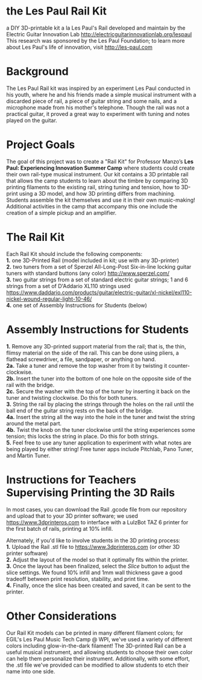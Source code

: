 # the Les Paul Rail Kit
a DIY 3D-printable kit a la Les Paul's Rail developed and maintain by the Electric Guitar Innovation Lab 
http://electricguitarinnovationlab.org/lespaul  <br>
This research was sponsored by the Les Paul Foundation; to learn more about Les Paul's life of innovation, visit http://les-paul.com <br>

# Background
The Les Paul Rail kit was inspired by an experiment Les Paul conducted in his youth, where he and his friends made a simple musical instrument with a discarded piece of rail, a piece of guitar string and some nails, and a microphone made from his mother's telephone. Though the rail was not a practical guitar, it proved a great way to experiment with tuning and notes played on the guitar. 

# Project Goals
The goal of this project was to create a "Rail Kit" for Professor Manzo’s <b>Les Paul: Experiencing Innovation Summer Camp</b> where students could create their own rail-type musical instrument. Our kit contains a 3D printable rail that allows the camp students to learn about the timbre by comparing 3D printing filaments to the existing rail, string tuning and tension, how to 3D-print using a 3D model, and how 3D printing differs from machining. Students assemble the kit themselves and use it in their own music-making! Additional activities in the camp that accompany this one include the creation of a simple pickup and an amplifier. 

# The Rail Kit
Each Rail Kit should include the following components:<br>
<b>1.</b> one 3D-Printed Rail (model included in kit; use with any 3D-printer)<br>
<b>2.</b> two tuners from a set of Sperzel All-Long-Post Six-in-line locking guitar tuners with standard buttons (any color) http://www.sperzel.com/ <br>
<b>3.</b>  two guitar strings from a set of standard electric guitar strings; 1 and 6 strings from a set of D'Addario XL110 strings used https://www.daddario.com/products/guitar/electric-guitar/xl-nickel/exl110-nickel-wound-regular-light-10-46/<br>
<b>4.</b>  one set of Assembly Instructions for Students (below)<br>

# Assembly Instructions for Students
<b>1.</b> Remove any 3D-printed support material from the rail; that is, the thin, flimsy material on the side of the rail. This can be done using pliers, a flathead screwdriver, a file, sandpaper, or anything on hand.<br>
<b>2a.</b> Take a tuner and remove the top washer from it by twisting it counter-clockwise. <br>
<b>2b.</b> Insert the tuner into the bottom of one hole on the opposite side of the rail with the bridge. <br>
<b>2c.</b> Secure the washer with the top of the tuner by inserting it back on the tuner and twisting clockwise. Do this for both tuners.<br>
<b>3.</b> String the rail by placing the strings through the holes on the rail until the ball end of the guitar string rests on the back of the bridge.<br>
<b>4a.</b> Insert the string all the way into the hole in the tuner and twist the string around the metal part. <br>
<b>4b.</b> Twist the knob on the tuner clockwise until the string experiences some tension; this locks the string in place. Do this for both strings.<br>
<b>5.</b> Feel free to use any tuner application to experiment with what notes are being played by either string! Free tuner apps include Pitchlab, Pano Tuner, and Martin Tuner.

# Instructions for Teachers Supervising Printing the 3D Rails
In most cases, you can download the Rail .gcode file from our repository and upload that to your 3D printer software; we used https://www.3dprinteros.com to interface with a LulzBot TAZ 6 printer for the first batch of rails, printing at 10% infill. <br>

Alternately, if you'd like to involve students in the 3D printing process:<br>
<b>1.</b> Upload the Rail .stl file to https://www.3dprinteros.com (or other 3D printer software) <br>
<b>2.</b> Adjust the layout of the model so that it optimally fits within the printer. <br>
<b>3.</b> Once the layout has been finalized, select the <em>Slice</em> button to adjust the slice settings. We found 10% infill and 1mm wall thickness gave a good tradeoff between print resolution, stability, and print time. <br>
<b>4.</b> Finally, once the slice has been created and saved, it can be sent to the printer. <br>

# Other Considerations
Our Rail Kit models can be printed in many different filament colors; for EGIL's Les Paul Music Tech Camp @ WPI, we've used a variety of different colors including glow-in-the-dark filament! The 3D-printed Rail can be a useful musical instrument, and allowing students to choose their own color can help them personalize their instrument. Additionally, with some effort, the .stl file we've provided can be modified to allow students to etch their name into one side. 
